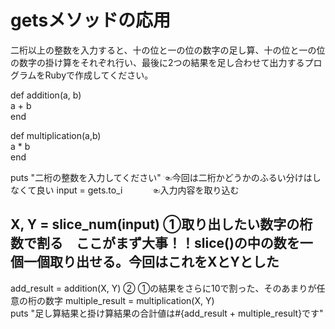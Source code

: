 # getsメソッドの応用

二桁以上の整数を入力すると、十の位と一の位の数字の足し算、十の位と一の位の数字の掛け算をそれぞれ行い、最後に2つの結果を足し合わせて出力するプログラムをRubyで作成してください。  

def addition(a, b)  
a + b  
end  

def multiplication(a,b)  
a * b  
end  



puts "二桁の整数を入力してください"    ☜今回は二桁かどうかのふるい分けはしなくて良い
input = gets.to_i  　　　☜入力内容を取り込む

## X, Y = slice_num(input)  ①取り出したい数字の桁数で割る　ここがまず大事！！slice()の中の数を一個一個取り出せる。今回はこれをXとYとした　  
add_result = addition(X, Y)  ② ①の結果をさらに10で割った、そのあまりが任意の桁の数字
multiple_result = multiplication(X, Y)  
puts "足し算結果と掛け算結果の合計値は#{add_result + multiple_result}です"  

